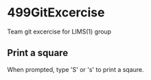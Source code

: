 # 499GitExcercise
Team git excercise for LIMS(1) group

## Print a square
When prompted, type 'S' or 's' to print a sqaure.